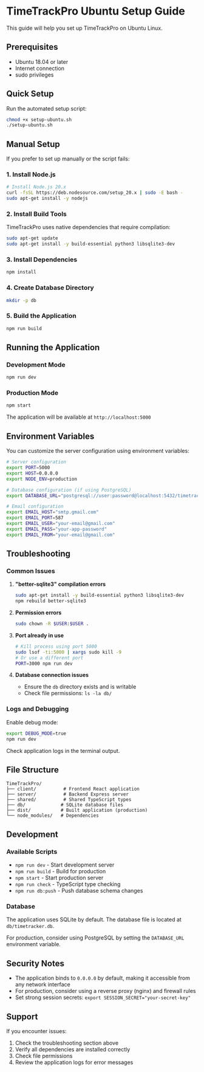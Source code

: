 # TimeTrackPro Ubuntu Setup Guide

This guide will help you set up TimeTrackPro on Ubuntu Linux.

## Prerequisites

- Ubuntu 18.04 or later
- Internet connection
- sudo privileges

## Quick Setup

Run the automated setup script:

```bash
chmod +x setup-ubuntu.sh
./setup-ubuntu.sh
```

## Manual Setup

If you prefer to set up manually or the script fails:

### 1. Install Node.js

```bash
# Install Node.js 20.x
curl -fsSL https://deb.nodesource.com/setup_20.x | sudo -E bash -
sudo apt-get install -y nodejs
```

### 2. Install Build Tools

TimeTrackPro uses native dependencies that require compilation:

```bash
sudo apt-get update
sudo apt-get install -y build-essential python3 libsqlite3-dev
```

### 3. Install Dependencies

```bash
npm install
```

### 4. Create Database Directory

```bash
mkdir -p db
```

### 5. Build the Application

```bash
npm run build
```

## Running the Application

### Development Mode

```bash
npm run dev
```

### Production Mode

```bash
npm start
```

The application will be available at `http://localhost:5000`

## Environment Variables

You can customize the server configuration using environment variables:

```bash
# Server configuration
export PORT=5000
export HOST=0.0.0.0
export NODE_ENV=production

# Database configuration (if using PostgreSQL)
export DATABASE_URL="postgresql://user:password@localhost:5432/timetracker"

# Email configuration
export EMAIL_HOST="smtp.gmail.com"
export EMAIL_PORT=587
export EMAIL_USER="your-email@gmail.com"
export EMAIL_PASS="your-app-password"
export EMAIL_FROM="your-email@gmail.com"
```

## Troubleshooting

### Common Issues

1. **"better-sqlite3" compilation errors**
   ```bash
   sudo apt-get install -y build-essential python3 libsqlite3-dev
   npm rebuild better-sqlite3
   ```

2. **Permission errors**
   ```bash
   sudo chown -R $USER:$USER .
   ```

3. **Port already in use**
   ```bash
   # Kill process using port 5000
   sudo lsof -ti:5000 | xargs sudo kill -9
   # Or use a different port
   PORT=3000 npm run dev
   ```

4. **Database connection issues**
   - Ensure the `db` directory exists and is writable
   - Check file permissions: `ls -la db/`

### Logs and Debugging

Enable debug mode:
```bash
export DEBUG_MODE=true
npm run dev
```

Check application logs in the terminal output.

## File Structure

```
TimeTrackPro/
├── client/          # Frontend React application
├── server/          # Backend Express server
├── shared/          # Shared TypeScript types
├── db/             # SQLite database files
├── dist/           # Built application (production)
└── node_modules/   # Dependencies
```

## Development

### Available Scripts

- `npm run dev` - Start development server
- `npm run build` - Build for production
- `npm start` - Start production server
- `npm run check` - TypeScript type checking
- `npm run db:push` - Push database schema changes

### Database

The application uses SQLite by default. The database file is located at `db/timetracker.db`.

For production, consider using PostgreSQL by setting the `DATABASE_URL` environment variable.

## Security Notes

- The application binds to `0.0.0.0` by default, making it accessible from any network interface
- For production, consider using a reverse proxy (nginx) and firewall rules
- Set strong session secrets: `export SESSION_SECRET="your-secret-key"`

## Support

If you encounter issues:

1. Check the troubleshooting section above
2. Verify all dependencies are installed correctly
3. Check file permissions
4. Review the application logs for error messages

